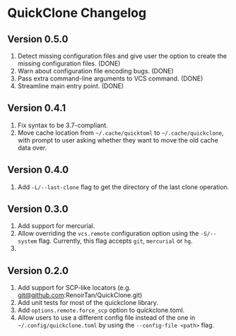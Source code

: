 # QuickClone Changelog

## Version 0.5.0

1. Detect missing configuration files and give user the option to create the
missing configuration files. (DONE)
2. Warn about configuration file encoding bugs. (DONE)
3. Pass extra command-line arguments to VCS command. (DONE)
4. Streamline main entry point. (DONE)

## Version 0.4.1

1. Fix syntax to be 3.7-compliant.
2. Move cache location from `~/.cache/quicktoml` to `~/.cache/quickclone`,
with prompt to user asking whether they want to move the old cache data over.

## Version 0.4.0

1. Add `-L/--last-clone` flag to get the directory of the last clone operation.

## Version 0.3.0

1. Add support for mercurial.
2. Allow overriding the `vcs.remote` configuration option using the
`-S/--system` flag. Currently, this flag accepts `git`, `mercurial` or `hg`.
3. 

## Version 0.2.0

1. Add support for SCP-like locators (e.g. git@github.com:RenoirTan/QuickClone.git)
2. Add unit tests for most of the quickclone library.
3. Add `options.remote.force_scp` option to quickclone.toml.
4. Allow users to use a different config file instead of the one in `~/.config/quickclone.toml`
by using the `--config-file <path>` flag.
